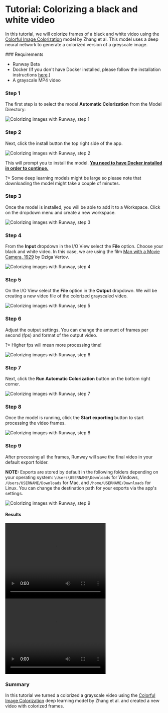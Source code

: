 # Tutorial: Colorizing a black and white video

In this tutorial, we will colorize frames of a black and white video using the [Colorful Image Colorization](https://arxiv.org/abs/1603.08511) model by Zhang et al. This model uses a deep neural network to generate a colorized version of a greyscale image.

### Requirements

- Runway Beta
- Docker (If you don't have Docker installed, please follow the installation instructions [here](/installation?id=download-docker).)
- A grayscale MP4 video

### Step 1

The first step is to select the model **Automatic Colorization** from the Model Directory:

![Colorizing images with Runway, step 1](https://runway.nyc3.digitaloceanspaces.com/documentation/tutorial_colorization/1_%20select_model.png)

### Step 2

Next, click the install button the top right side of the app.

![Colorizing images with Runway, step 2](https://runway.nyc3.digitaloceanspaces.com/documentation/tutorial_colorization/2_install_model.png)

This will prompt you to install the model. [**You need to have Docker installed in order to continue.**](/installation?id=download-docker)

?> Some deep learning models might be large so please note that downloading the model might take a couple of minutes.

### Step 3

Once the model is installed, you will be able to add it to a Workspace. Click on the dropdown menu and create a new workspace.

![Colorizing images with Runway, step 3](https://runway.nyc3.digitaloceanspaces.com/documentation/tutorial_colorization/3_add_to_workspace.png)

### Step 4

From the **Input** dropdown in the I/O View select the **File** option. Choose your black and white video. In this case, we are using the film [Man with a Movie Camera, 1929](https://www.youtube.com/watch?v=R2hJGcD_Tc0) by Dziga Vertov.

![Colorizing images with Runway, step 4](https://runway.nyc3.digitaloceanspaces.com/documentation/tutorial_colorization/4_select_input_file.png)

### Step 5

On the I/O View select the **File** option in the **Output** dropdown. We will be creating a new video file of the colorized grayscaled video.

![Colorizing images with Runway, step 5](https://runway.nyc3.digitaloceanspaces.com/documentation/tutorial_colorization/5_select_output_file.png)

### Step 6

Adjust the output settings. You can change the amount of frames per second (fps) and format of the output video. 

?> Higher fps will mean more processing time!

![Colorizing images with Runway, step 6](https://runway.nyc3.digitaloceanspaces.com/documentation/tutorial_colorization/6_change_settings.png)

### Step 7

Next, click the **Run Automatic Colorization** button on the bottom right corner.

![Colorizing images with Runway, step 7](https://runway.nyc3.digitaloceanspaces.com/documentation/tutorial_colorization/7_run_model.png)

### Step 8

Once the model is running, click the **Start exporting** button to start processing the video frames.

![Colorizing images with Runway, step 8](https://runway.nyc3.digitaloceanspaces.com/documentation/tutorial_colorization/8_click_start_exporting.png)

### Step 9

After processing all the frames, Runway will save the final video in your default export folder.

<p class="note"><b>NOTE:</b> Exports are stored by default in the following folders depending on your operating system: <code>\Users\USERNAME\Downloads</code> for Windows, <code>/Users/USERNAME/Downloads</code> for Mac, and <code>/home/USERNAME/Downloads</code> for Linux. You can change the destination path for your exports via the app's settings.

![Colorizing images with Runway, step 9](https://runway.nyc3.digitaloceanspaces.com/documentation/tutorial_colorization/10_file_saved.png)

#### Results

<video width="320" height="240" controls>
  <source src="https://runway.nyc3.digitaloceanspaces.com/documentation/tutorial_colorization/Man%20with%20a%20Movie%20Camera(Dziga%20Vertov,%201929).mp4" type="video/mp4">
  Your browser does not support the video tag.
</video>

<video width="320" height="240" controls>
  <source src="https://runway.nyc3.digitaloceanspaces.com/documentation/tutorial_colorization/1546968375020.mp4" type="video/mp4">
  Your browser does not support the video tag.
</video>


### Summary

In this tutorial we turned a colorized a grayscale video using the [Colorful Image Colorization](https://arxiv.org/abs/1603.08511) deep learning model by Zhang et al. and created a new video with colorized frames.